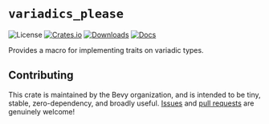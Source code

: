 <!-- markdownlint-disable MD033 MD041 -->
<div class="rustdoc-hidden">

# `variadics_please`

</div>

![License](https://img.shields.io/badge/license-MIT%2FApache-blue.svg)
[![Crates.io](https://img.shields.io/crates/v/variadics_please.svg)](https://crates.io/crates/variadics_please)
[![Downloads](https://img.shields.io/crates/d/variadics_please.svg)](https://crates.io/crates/variadics_please)
[![Docs](https://docs.rs/variadics_please/badge.svg)](https://docs.rs/variadics_please/latest/variadics_please/)

Provides a macro for implementing traits on variadic types.

## Contributing

This crate is maintained by the Bevy organization, and is intended to be tiny, stable, zero-dependency, and broadly useful.
[Issues](https://github.com/bevyengine/variadics_please/issues) and [pull requests](https://github.com/bevyengine/variadics_please/pulls) are genuinely welcome!
